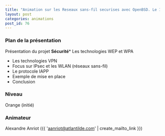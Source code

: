 ```yaml
---
title: "Animation sur les Reseaux sans-fil securises avec OpenBSD. Le 19/05/2006."
layout: post
categories: animations
post_id: 76
---
```


### Plan de la présentation ###

Présentation du projet **Sécurité*** Les technologies WEP et WPA

* Les technologies VPN
* Focus sur IPsec et les WLAN (réseaux sans-fil)
* Le protocole IAPP
* Exemple de mise en place
* Conclusion


### Niveau ###

Orange (initié)



### Animateur ###

Alexandre Anriot ({{ 'aanriot@atlantilde.com' | create_mailto_link }})